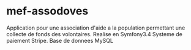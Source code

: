 # mef-assodoves
Application pour une association d'aide a la population permettant
une collecte de fonds des volontaires.
Realise en Symfony3.4
Systeme de paiement Stripe.
Base de donnees MySQL
